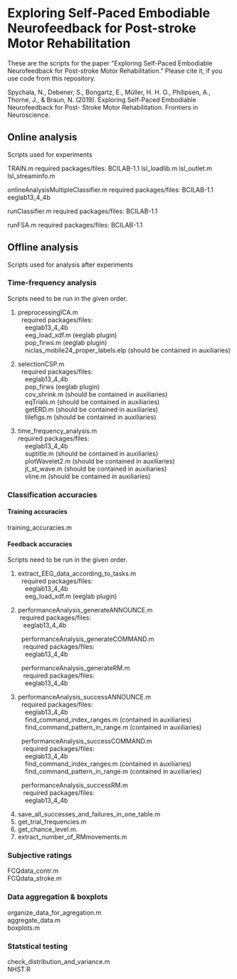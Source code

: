 # Exploring Self-Paced Embodiable Neurofeedback for Post-stroke Motor Rehabilitation

These are the scripts for the paper "Exploring Self-Paced Embodiable Neurofeedback for Post-stroke Motor Rehabilitation." Please cite it, if you use code from this repository.

Spychala, N., Debener, S., Bongartz, E., Müller, H. H. O., Philipsen, A., Thorne, J.,
& Braun, N. (2019). Exploring Self-Paced Embodiable Neurofeedback for Post-
Stroke Motor Rehabilitation. Frontiers in Neuroscience.

## Online analysis
Scripts used for experiments

TRAIN.m
  required packages/files: 
    BCILAB-1.1 
    lsl_loadlib.m
    lsl_outlet.m
    lsl_streaminfo.m

onlineAnalysisMultipleClassifier.m
  required packages/files: 
    BCILAB-1.1
    eeglab13_4_4b

runClassifier.m
  required packages/files: 
    BCILAB-1.1 

runFSA.m
  required packages/files: 
    BCILAB-1.1

## Offline analysis
Scripts used for analysis after experiments

### Time-frequency analysis
Scripts need to be run in the given order.

1. preprocessingICA.m <br />
&nbsp;&nbsp;required packages/files: <br />
&nbsp;&nbsp;&nbsp;&nbsp;eeglab13_4_4b <br />
&nbsp;&nbsp;&nbsp;&nbsp;eeg_load_xdf.m (eeglab plugin) <br />
&nbsp;&nbsp;&nbsp;&nbsp;pop_firws.m (eeglab plugin) <br />
&nbsp;&nbsp;&nbsp;&nbsp;niclas_mobile24_proper_labels.elp (should be contained in auxiliaries) <br />

2. selectionCSP.m <br />
&nbsp;&nbsp;required packages/files: <br />
&nbsp;&nbsp;&nbsp;&nbsp;eeglab13_4_4b <br />
&nbsp;&nbsp;&nbsp;&nbsp;pop_firws (eeglab plugin) <br />
&nbsp;&nbsp;&nbsp;&nbsp;cov_shrink.m (should be contained in auxiliaries) <br />
&nbsp;&nbsp;&nbsp;&nbsp;eqTrials.m (should be contained in auxiliaries) <br />
&nbsp;&nbsp;&nbsp;&nbsp;getERD.m (should be contained in auxiliaries) <br />
&nbsp;&nbsp;&nbsp;&nbsp;tilefigs.m (should be contained in auxiliaries) <br />

3. time_frequency_analysis.m <br />
    required packages/files: <br />
&nbsp;&nbsp;&nbsp;&nbsp;eeglab13_4_4b <br />
&nbsp;&nbsp;&nbsp;&nbsp;suptitle.m (should be contained in auxiliaries) <br />
&nbsp;&nbsp;&nbsp;&nbsp;plotWavelet2.m (should be contained in auxiliaries) <br />
&nbsp;&nbsp;&nbsp;&nbsp;jt_st_wave.m (should be contained in auxiliaries) <br />
&nbsp;&nbsp;&nbsp;&nbsp;vline.m (should be contained in auxiliaries) <br />

### Classification accuracies

#### Training accuracies

training_accuracies.m

#### Feedback accuracies

Scripts need to be run in the given order.

1. extract_EEG_data_according_to_tasks.m <br />
&nbsp;&nbsp;required packages/files: <br />
&nbsp;&nbsp;&nbsp;&nbsp;eeglab13_4_4b <br />
&nbsp;&nbsp;&nbsp;&nbsp;eeg_load_xdf.m (eeglab plugin) <br />

2. performanceAnalysis_generateANNOUNCE.m <br />
&nbsp;required packages/files:<br />
&nbsp;&nbsp;&nbsp;eeglab13_4_4b <br />

&nbsp;&nbsp;&nbsp;&nbsp;&nbsp;&nbsp;&nbsp;&nbsp;performanceAnalysis_generateCOMMAND.m <br />
&nbsp;&nbsp;&nbsp;&nbsp;&nbsp;&nbsp;&nbsp;&nbsp;&nbsp;required packages/files:<br />
&nbsp;&nbsp;&nbsp;&nbsp;&nbsp;&nbsp;&nbsp;&nbsp;&nbsp;&nbsp;eeglab13_4_4b <br />

&nbsp;&nbsp;&nbsp;&nbsp;&nbsp;&nbsp;&nbsp;&nbsp;performanceAnalysis_generateRM.m <br />
&nbsp;&nbsp;&nbsp;&nbsp;&nbsp;&nbsp;&nbsp;&nbsp;&nbsp;required packages/files: <br />
&nbsp;&nbsp;&nbsp;&nbsp;&nbsp;&nbsp;&nbsp;&nbsp;&nbsp;&nbsp;eeglab13_4_4b <br />

3. performanceAnalysis_successANNOUNCE.m <br />
&nbsp;&nbsp;required packages/files:  <br />
&nbsp;&nbsp;&nbsp;&nbsp;eeglab13_4_4b <br />
&nbsp;&nbsp;&nbsp;&nbsp;find_command_index_ranges.m (contained in auxiliaries) <br />
&nbsp;&nbsp;&nbsp;&nbsp;find_command_pattern_in_range.m (contained in auxiliaries) <br />

&nbsp;&nbsp;&nbsp;&nbsp;&nbsp;&nbsp;&nbsp;&nbsp;performanceAnalysis_successCOMMAND.m <br />
&nbsp;&nbsp;&nbsp;&nbsp;&nbsp;&nbsp;&nbsp;&nbsp;&nbsp;required packages/files:<br />
&nbsp;&nbsp;&nbsp;&nbsp;&nbsp;&nbsp;&nbsp;&nbsp;&nbsp;&nbsp;eeglab13_4_4b <br />
&nbsp;&nbsp;&nbsp;&nbsp;&nbsp;&nbsp;&nbsp;&nbsp;&nbsp;&nbsp;find_command_index_ranges.m (contained in auxiliaries) <br />
&nbsp;&nbsp;&nbsp;&nbsp;&nbsp;&nbsp;&nbsp;&nbsp;&nbsp;&nbsp;find_command_pattern_in_range.m (contained in auxiliaries) <br />

&nbsp;&nbsp;&nbsp;&nbsp;&nbsp;&nbsp;&nbsp;&nbsp;performanceAnalysis_successRM.m <br />
&nbsp;&nbsp;&nbsp;&nbsp;&nbsp;&nbsp;&nbsp;&nbsp;&nbsp;required packages/files: <br />
&nbsp;&nbsp;&nbsp;&nbsp;&nbsp;&nbsp;&nbsp;&nbsp;&nbsp;&nbsp;eeglab13_4_4b <br />

4. save_all_successes_and_failures_in_one_table.m 
5. get_trial_frequencies.m 
6. get_chance_level.m. 
7. extract_number_of_RMmovements.m

### Subjective ratings

FCQdata_contr.m <br />
FCQdata_stroke.m <br />

### Data aggregation & boxplots

organize_data_for_agregation.m <br />
aggregate_data.m <br />
boxplots.m <br />

### Statstical testing

check_distribution_and_variance.m <br />
NHST.R <br />

